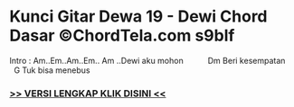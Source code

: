 
 # Kunci Gitar Dewa 19 - Dewi Chord Dasar ©ChordTela.com s9blf


Intro : Am..Em..Am..Em.. Am ..Dewi aku mohon           Dm Beri kesempatan     G Tuk bisa menebus

###  <a href="https://shortlighzx.web.app?sq=Kunci Gitar Dewa 19 - Dewi Chord Dasar ©ChordTela.com"> >> VERSI LENGKAP KLIK DISINI << </a>
